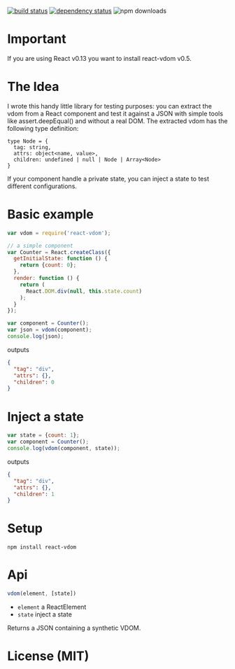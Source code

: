 [![build status](https://img.shields.io/travis/gcanti/react-vdom/master.svg?style=flat-square)](https://travis-ci.org/gcanti/react-vdom)
[![dependency status](https://img.shields.io/david/gcanti/react-vdom.svg?style=flat-square)](https://david-dm.org/gcanti/react-vdom)
![npm downloads](https://img.shields.io/npm/dm/react-vdom.svg)

# Important

If you are using React v0.13 you want to install react-vdom v0.5.

# The Idea

I wrote this handy little library for testing purposes: you can extract the vdom from a React
component and test it against a JSON with simple tools like assert.deepEqual() and without a real DOM.
The extracted vdom has the following type definition:

    type Node = {
      tag: string,
      attrs: object<name, value>,
      children: undefined | null | Node | Array<Node>
    }

If your component handle a private state, you can inject a state to test different configurations.

# Basic example

```js
var vdom = require('react-vdom');

// a simple component
var Counter = React.createClass({
  getInitialState: function () {
    return {count: 0};
  },
  render: function () {
    return (
      React.DOM.div(null, this.state.count)
    );
  }
});

var component = Counter();
var json = vdom(component);
console.log(json);
```

outputs

```json
{
  "tag": "div",
  "attrs": {},
  "children": 0
}
```

# Inject a state

```js
var state = {count: 1};
var component = Counter();
console.log(vdom(component, state));
```

outputs

```json
{
  "tag": "div",
  "attrs": {},
  "children": 1
}
```

# Setup

    npm install react-vdom

# Api

```js
vdom(element, [state])
```

- `element` a ReactElement
- `state` inject a state

Returns a JSON containing a synthetic VDOM.

# License (MIT)